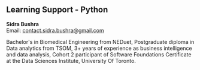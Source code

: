 ## Learning Support - Python

**Sidra Bushra**  
Email: contact.sidra.bushra@gmail.com

Bachelor's in Biomedical Engineering from NEDuet, Postgraduate diploma in Data analytics from TSOM, 3+ years of experience as business intelligence and data analysis, Cohort 2 participant of Software Foundations Certificate at the Data Sciences Institute, University Of Toronto.